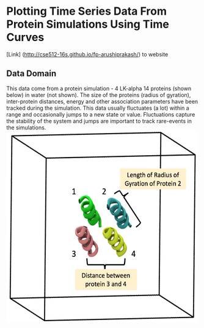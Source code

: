 # Plotting Time Series Data From Protein Simulations Using Time Curves 

[Link] (http://cse512-16s.github.io/fp-arushiprakash/) to website

## Data Domain  
  This data come from a protein simulation - 4 LK-alpha 14 proteins (shown below) in water (not shown). The size of the proteins (radius of gyration), inter-protein distances, energy and other association parameters have been tracked during the simulation. This data usually fluctuates (a lot) within a range and occasionally jumps to a new state or value. Fluctuations capture the stability of the system and jumps are important to track rare-events in the simulations.  
  <img src="lib/protein_image.png" width="500" height="500">  
